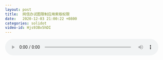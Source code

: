 ```yaml
---
layout: post
title:  网信办试图限制应用索取权限
date:   2020-12-03 21:00:22 +0800
categories: solidot
video-id: Hjs93Bv5hDI
---
```


<audio src="/assets/6b102129a772f8f0096dc667d0e375c3.mp3" style="width: 100%;" controls></audio>

